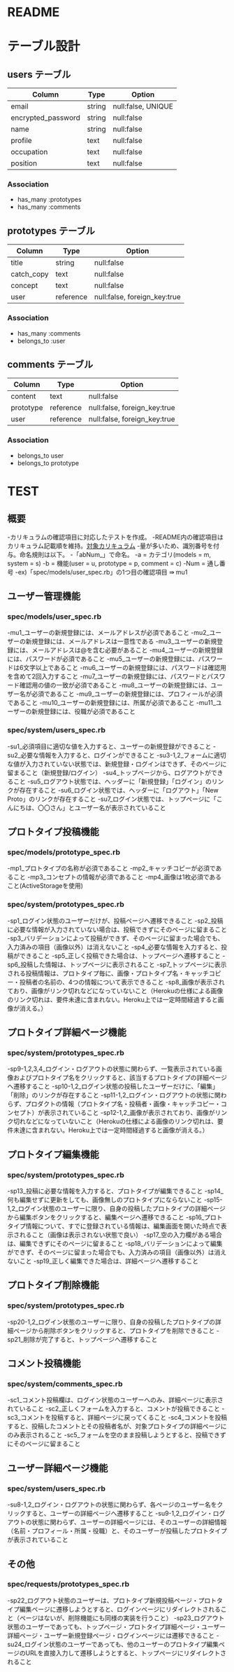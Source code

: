 # README



# テーブル設計

## users テーブル
| Column             | Type        | Option             |
| ------------------ | ----------- | ------------------ |
| email              | string      | null:false, UNIQUE |
| encrypted_password | string      | null:false         |
| name               | string      | null:false         |
| profile            | text        | null:false         |
| occupation         | text        | null:false         |
| position           | text        | null:false         |

### Association
- has_many :prototypes
- has_many :comments


## prototypes テーブル
| Column             | Type        | Option                       |
| ------------------ | ----------- | ---------------------------- |
| title              | string      | null:false                   |
| catch_copy         | text        | null:false                   |
| concept            | text        | null:false                   |
| user               | reference   | null:false, foreign_key:true |

### Association
- has_many :comments
- belongs_to :user


## comments テーブル
| Column             | Type        | Option                       |
| ------------------ | ----------- | ---------------------------- |
| content            | text        | null:false                   |
| prototype          | reference   | null:false, foreign_key:true |
| user               | reference   | null:false, foreign_key:true |

### Association
- belongs_to user
- belongs_to prototype



# TEST

## 概要
-カリキュラムの確認項目に対応したテストを作成。
-README内の確認項目はカリキュラム記載順を維持。[対象カリキュラム](https://master.tech-camp.in/v2/curriculums/5287)
-量が多いため、識別番号を付与。命名規則は以下。
 -「abNum_」で命名。
 -a = カテゴリ(models = m, system = s)
 -b = 機能(user = u, prototype = p, comment = c)
 -Num = 通し番号
 -ex)「spec/models/user_spec.rb」の1つ目の確認項目 ⇛ mu1


## ユーザー管理機能
### spec/models/user_spec.rb
-mu1_ユーザーの新規登録には、メールアドレスが必須であること
-mu2_ユーザーの新規登録には、メールアドレスは一意性である
-mu3_ユーザーの新規登録には、メールアドレスは@を含む必要があること
-mu4_ユーザーの新規登録には、パスワードが必須であること
-mu5_ユーザーの新規登録には、パスワードは6文字以上であること
-mu6_ユーザーの新規登録には、パスワードは確認用を含めて2回入力すること
-mu7_ユーザーの新規登録には、パスワードとパスワード確認用の値の一致が必須であること
-mu8_ユーザーの新規登録には、ユーザー名が必須であること
-mu9_ユーザーの新規登録には、プロフィールが必須であること
-mu10_ユーザーの新規登録には、所属が必須であること
-mu11_ユーザーの新規登録には、役職が必須であること

### spec/system/users_spec.rb
-su1_必須項目に適切な値を入力すると、ユーザーの新規登録ができること
-su2_必要な情報を入力すると、ログインができること
-su3-1,2_フォームに適切な値が入力されていない状態では、新規登録・ログインはできず、そのページに留まること（新規登録/ログイン）
-su4_トップページから、ログアウトができること
-su5_ログアウト状態では、ヘッダーに「新規登録」「ログイン」のリンクが存在すること
-su6_ログイン状態では、ヘッダーに「ログアウト」「New Proto」のリンクが存在すること
-su7_ログイン状態では、トップページに「こんにちは、〇〇さん」とユーザー名が表示されていること


## プロトタイプ投稿機能
### spec/models/prototype_spec.rb
-mp1_プロトタイプの名称が必須であること
-mp2_キャッチコピーが必須であること
-mp3_コンセプトの情報が必須であること
-mp4_画像は1枚必須であること(ActiveStorageを使用)

### spec/system/prototypes_spec.rb
-sp1_ログイン状態のユーザーだけが、投稿ページへ遷移できること
-sp2_投稿に必要な情報が入力されていない場合は、投稿できずにそのページに留まること
-sp3_バリデーションによって投稿ができず、そのページに留まった場合でも、入力済みの項目（画像以外）は消えないこと
-sp4_必要な情報を入力すると、投稿ができること
-sp5_正しく投稿できた場合は、トップページへ遷移すること
-sp6_投稿した情報は、トップページに表示されること
-sp7_トップページに表示される投稿情報は、プロトタイプ毎に、画像・プロトタイプ名・キャッチコピー・投稿者の名前の、4つの情報について表示できること
-sp8_画像が表示されており、画像がリンク切れなどになっていないこと（Herokuの仕様による画像のリンク切れは、要件未達に含まれない。Heroku上では一定時間経過すると画像が消える。）


## プロトタイプ詳細ページ機能
### spec/system/prototypes_spec.rb
-sp9-1,2,3,4_ログイン・ログアウトの状態に関わらず、一覧表示されている画像およびプロトタイプ名をクリックすると、該当するプロトタイプの詳細ページへ遷移すること
-sp10-1,2_ログイン状態の投稿したユーザーだけに、「編集」「削除」のリンクが存在すること
-sp11-1,2_ログイン・ログアウトの状態に関わらず、プロダクトの情報（プロトタイプ名・投稿者・画像・キャッチコピー・コンセプト）が表示されていること
-sp12-1,2_画像が表示されており、画像がリンク切れなどになっていないこと（Herokuの仕様による画像のリンク切れは、要件未達に含まれない。Heroku上では一定時間経過すると画像が消える。）


## プロトタイプ編集機能
### spec/system/prototypes_spec.rb
-sp13_投稿に必要な情報を入力すると、プロトタイプが編集できること
-sp14_何も編集せずに更新をしても、画像無しのプロトタイプにならないこと
-sp15-1,2_ログイン状態のユーザーに限り、自身の投稿したプロトタイプの詳細ページから編集ボタンをクリックすると、編集ページへ遷移できること
-sp16_プロトタイプ情報について、すでに登録されている情報は、編集画面を開いた時点で表示されること（画像は表示されない状態で良い）
-sp17_空の入力欄がある場合は、編集できずにそのページに留まること
-sp18_バリデーションによって編集ができず、そのページに留まった場合でも、入力済みの項目（画像以外）は消えないこと
-sp19_正しく編集できた場合は、詳細ページへ遷移すること


## プロトタイプ削除機能
### spec/system/prototypes_spec.rb
-sp20-1,2_ログイン状態のユーザーに限り、自身の投稿したプロトタイプの詳細ページから削除ボタンをクリックすると、プロトタイプを削除できること
-sp21_削除が完了すると、トップページへ遷移すること


## コメント投稿機能
### spec/system/comments_spec.rb
-sc1_コメント投稿欄は、ログイン状態のユーザーへのみ、詳細ページに表示されていること
-sc2_正しくフォームを入力すると、コメントが投稿できること
-sc3_コメントを投稿すると、詳細ページに戻ってくること
-sc4_コメントを投稿すると、投稿したコメントとその投稿者名が、対象プロトタイプの詳細ページにのみ表示されること
-sc5_フォームを空のまま投稿しようとすると、投稿できずにそのページに留まること


## ユーザー詳細ページ機能
### spec/system/users_spec.rb
-su8-1,2_ログイン・ログアウトの状態に関わらず、各ページのユーザー名をクリックすると、ユーザーの詳細ページへ遷移すること
-su9-1,2_ログイン・ログアウトの状態に関わらず、ユーザーの詳細ページには、そのユーザーの詳細情報（名前・プロフィール・所属・役職）と、そのユーザーが投稿したプロトタイプが表示されていること


## その他
### spec/requests/prototypes_spec.rb
-sp22_ログアウト状態のユーザーは、プロトタイプ新規投稿ページ・プロトタイプ編集ページに遷移しようとすると、ログインページにリダイレクトされること（ページはないが、削除機能にも同様の実装を行うこと）
-sp23_ログアウト状態のユーザーであっても、トップページ・プロトタイプ詳細ページ・ユーザー詳細ページ・ユーザー新規登録ページ・ログインページには遷移できること
-su24_ログイン状態のユーザーであっても、他のユーザーのプロトタイプ編集ページのURLを直接入力して遷移しようとすると、トップページにリダイレクトされること